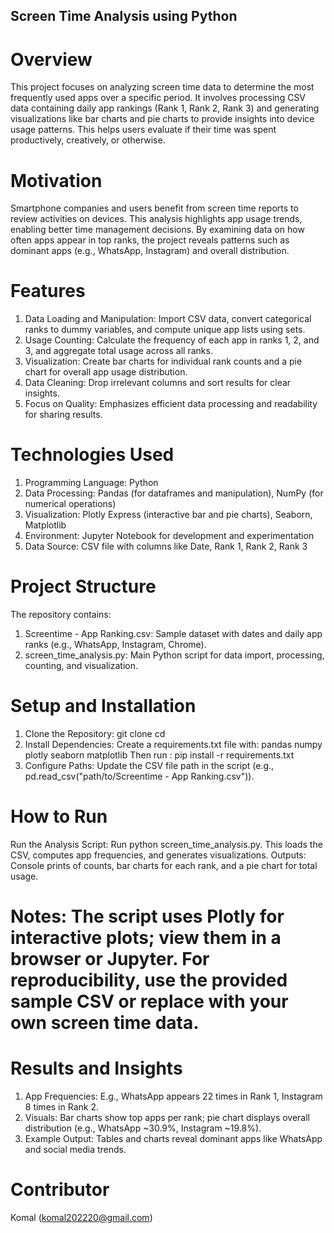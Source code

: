 ## Screen Time Analysis using Python
# Overview
This project focuses on analyzing screen time data to determine the most frequently used apps over a specific period. It involves processing CSV data containing daily app rankings (Rank 1, Rank 2, Rank 3) and generating visualizations like bar charts and pie charts to provide insights into device usage patterns. This helps users evaluate if their time was spent productively, creatively, or otherwise.

# Motivation
Smartphone companies and users benefit from screen time reports to review activities on devices. This analysis highlights app usage trends, enabling better time management decisions. By examining data on how often apps appear in top ranks, the project reveals patterns such as dominant apps (e.g., WhatsApp, Instagram) and overall distribution.

# Features
1. Data Loading and Manipulation: Import CSV data, convert categorical ranks to dummy variables, and compute unique app lists using sets.
2. Usage Counting: Calculate the frequency of each app in ranks 1, 2, and 3, and aggregate total usage across all ranks.
3. Visualization: Create bar charts for individual rank counts and a pie chart for overall app usage distribution.
4. Data Cleaning: Drop irrelevant columns and sort results for clear insights.
5. Focus on Quality: Emphasizes efficient data processing and readability for sharing results.

# Technologies Used
1. Programming Language: Python
2. Data Processing: Pandas (for dataframes and manipulation), NumPy (for numerical operations)
3. Visualization: Plotly Express (interactive bar and pie charts), Seaborn, Matplotlib
4. Environment: Jupyter Notebook for development and experimentation
5. Data Source: CSV file with columns like Date, Rank 1, Rank 2, Rank 3

# Project Structure
The repository contains:
1. Screentime - App Ranking.csv: Sample dataset with dates and daily app ranks (e.g., WhatsApp, Instagram, Chrome).
2. screen_time_analysis.py: Main Python script for data import, processing, counting, and visualization.

# Setup and Installation
1. Clone the Repository: git clone <your-repo-url>
                         cd <repo-name>
2. Install Dependencies: Create a requirements.txt file with:
   pandas
   numpy
   plotly
   seaborn
   matplotlib
Then run : pip install -r requirements.txt
3. Configure Paths: Update the CSV file path in the script (e.g., pd.read_csv("path/to/Screentime - App Ranking.csv")).

# How to Run
Run the Analysis Script: Run python screen_time_analysis.py. This loads the CSV, computes app frequencies, and generates visualizations.
Outputs: Console prints of counts, bar charts for each rank, and a pie chart for total usage.

# Notes: The script uses Plotly for interactive plots; view them in a browser or Jupyter. For reproducibility, use the provided sample CSV or replace with your own screen time data.

# Results and Insights
1. App Frequencies: E.g., WhatsApp appears 22 times in Rank 1, Instagram 8 times in Rank 2.
2. Visuals: Bar charts show top apps per rank; pie chart displays overall distribution (e.g., WhatsApp ~30.9%, Instagram ~19.8%).
3. Example Output: Tables and charts reveal dominant apps like WhatsApp and social media trends.

# Contributor
Komal (komal202220@gmail.com) 
